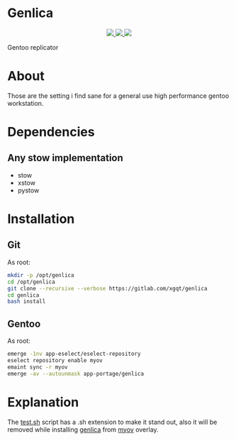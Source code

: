 # Genlica

<p align="center">
    <a href="https://gitlab.com/xgqt/genlica/pipelines">
        <img src="https://gitlab.com/xgqt/genlica/badges/master/pipeline.svg">
    </a>
    <a href="https://gitlab.com/xgqt/genlica/commits/master.atom">
        <img src="https://img.shields.io/badge/feed-atom-orange.svg">
    </a>
    <a href="./LICENSE">
        <img src="https://img.shields.io/badge/license-GPLv3-blue.svg">
    </a>
</p>

Gentoo replicator


# About

Those are the setting i find sane for a general use high performance gentoo workstation.


# Dependencies

## Any stow implementation

- stow
- xstow
- pystow


# Installation

## Git

As root:

```sh
mkdir -p /opt/genlica
cd /opt/genlica
git clone --recursive --verbose https://gitlab.com/xgqt/genlica
cd genlica
bash install
```


## Gentoo

As root:

```sh
emerge -1nv app-eselect/eselect-repository
eselect repository enable myov
emaint sync -r myov
emerge -av --autounmask app-portage/genlica
```


# Explanation

The [test.sh](./test.sh) script has a .sh extension to make it stand out,
also it will be removed while installing [genlica](https://gitlab.com/xgqt/genlica) from [myov](https://gitlab.com/xgqt/myov) overlay.
